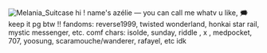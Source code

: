 ![Melania_Suitcase](https://github.com/user-attachments/assets/4215fcea-2afe-48f4-9eda-f11b522f45be)
hi ! name's azélie — you can call me whatv u like, 🗯️ keep it pg btw !! 
fandoms: reverse1999, twisted wonderland, honkai star rail, mystic messenger, etc. 
comf chars: isolde, sunday, riddle , x , medpocket, 707, yoosung, scaramouche/wanderer, rafayel, etc idk
